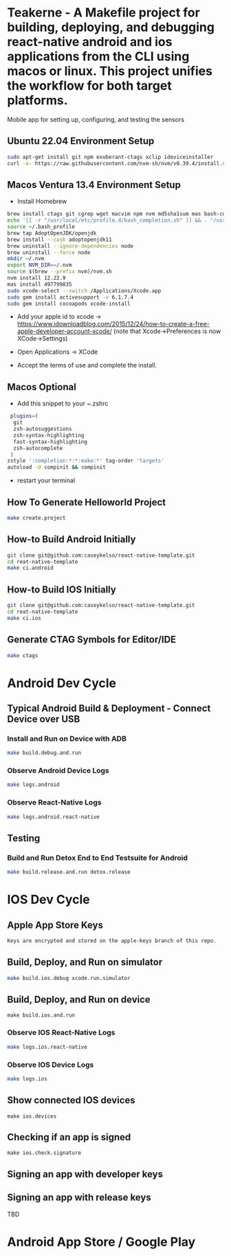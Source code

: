 # Teakerne - A Makefile project for building, deploying, and debugging react-native android and ios applications from the CLI using macos or linux. This project unifies the workflow for both target platforms.
Mobile app for setting up, configuring, and testing the sensors

## Ubuntu 22.04 Environment Setup
```bash
sudo apt-get install git npm exuberant-ctags xclip ideviceinstaller
curl -o- https://raw.githubusercontent.com/nvm-sh/nvm/v0.39.4/install.sh | bash
```

## Macos Ventura 13.4 Environment Setup
* Install Homebrew
```bash
brew install ctags git cgrep wget macvim npm nvm md5sha1sum mas bash-completion watchman zsh-autocomplete zsh-autosuggestions zsh-syntax-highlighting jq gsed xclip ideviceinstaller fastlane
echo '[[ -r "/usr/local/etc/profile.d/bash_completion.sh" ]] && . "/usr/local/etc/profile.d/bash_completion.sh"' >> ~/.bash_profile
source ~/.bash_profile
brew tap AdoptOpenJDK/openjdk
brew install --cask adoptopenjdk11
brew uninstall --ignore-dependencies node 
brew uninstall --force node 
mkdir ~/.nvm
export NVM_DIR=~/.nvm
source $(brew --prefix nvm)/nvm.sh
nvm install 12.22.9
mas install 497799835
sudo xcode-select --switch /Applications/Xcode.app
sudo gem install activesupport -v 6.1.7.4
sudo gem install cocoapods xcode-install
```
* Add your apple id to xcode -> https://www.idownloadblog.com/2015/12/24/how-to-create-a-free-apple-developer-account-xcode/
(note that Xcode->Preferences is now XCode->Settings)

* Open Applications -> XCode
* Accept the terms of use and complete the install.

## Macos Optional
* Add this snippet to your ~.zshrc
```bash
 plugins=(
  git
  zsh-autosuggestions
  zsh-syntax-highlighting
  fast-syntax-highlighting
  zsh-autocomplete
 )
zstyle ':completion:*:*:make:*' tag-order 'targets'
autoload -U compinit && compinit
```
* restart your terminal

## How To Generate Helloworld Project
```bash
make create.project
```

## How-to Build Android Initially
```bash
git clone git@github.com:caseykelso/react-native-template.git
cd reat-native-template
make ci.android
```

## How-to Build IOS Initially
```bash
git clone git@github.com:caseykelso/react-native-template.git
cd reat-native-template
make ci.ios
```

## Generate CTAG Symbols for Editor/IDE
```bash
make ctags
```

# Android Dev Cycle

## Typical Android Build & Deployment - Connect Device over USB
### Install and Run on Device with ADB
```bash
make build.debug.and.run
```

### Observe Android Device Logs
```bash
make logs.android
```

### Observe React-Native Logs
```bash
make logs.android.react-native
```

## Testing

### Build and Run Detox End to End Testsuite for Android
```bash
make build.release.and.run detox.release
```


# IOS Dev Cycle

## Apple App Store Keys
```bash
Keys are encrypted and stored on the apple-keys branch of this repo.
```

## Build, Deploy, and Run on simulator
```bash
make build.ios.debug xcode.run.simulator
```

## Build, Deploy, and Run on device
```
make build.ios.and.run
```

### Observe IOS React-Native Logs
```bash
make logs.ios.react-native
```

### Observe IOS Device Logs
```bash
make logs.ios
```

## Show connected IOS devices
```
make ios.devices
```

## Checking if an app is signed
```
make ios.check.signature
```

## Signing an app with developer keys

## Signing an app with release keys

TBD

# Android App Store / Google Play




